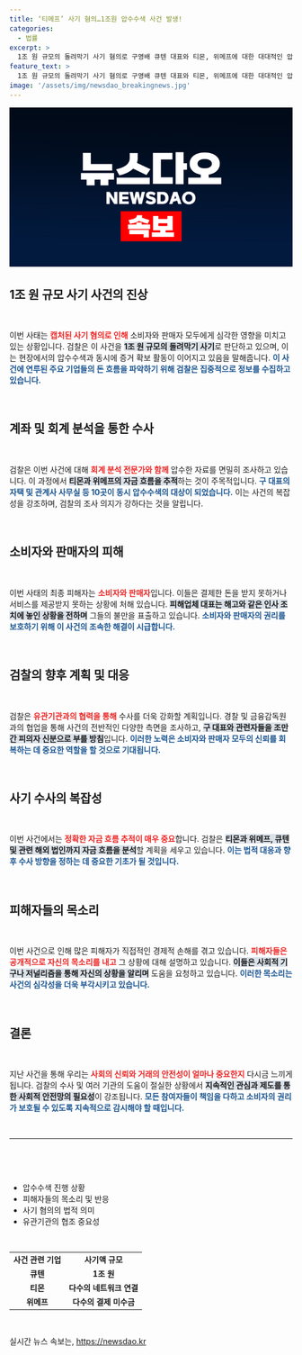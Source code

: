 ```yaml
---
title: ‘티메프’ 사기 혐의…1조원 압수수색 사건 발생!
categories:
  - 법률
excerpt: >
  1조 원 규모의 돌려막기 사기 혐의로 구영배 큐텐 대표와 티몬, 위메프에 대한 대대적인 압수수색이 진행되었습니다. 소비자와 판매자들이 피해를 호소하며 사태가 확산되는 가운데, 검찰의 강력한 수사가 시선이 집중되고 있습니다.
feature_text: >
  1조 원 규모의 돌려막기 사기 혐의로 구영배 큐텐 대표와 티몬, 위메프에 대한 대대적인 압수수색이 진행되었습니다. 소비자와 판매자들이 피해를 호소하며 사태가 확산되는 가운데, 검찰의 강력한 수사가 시선이 집중되고 있습니다.
image: '/assets/img/newsdao_breakingnews.jpg'
---
```


<p><img src="/assets/img/newsdao_breakingnews.jpg" alt="ranknews 속보" /></p>

<h2 data-ke-size="size26">1조 원 규모 사기 사건의 진상</h2>

<p data-ke-size="size16">&nbsp;</p>

<p>이번 사태는 <b><span style="color: #ee2323;">캡처된 사기 혐의로 인해</span></b> 소비자와 판매자 모두에게 심각한 영향을 미치고 있는 상황입니다. 검찰은 이 사건을 <b><span style="background-color: #21538527;">1조 원 규모의 돌려막기 사기</span></b>로 판단하고 있으며, 이는 현장에서의 압수수색과 동시에 증거 확보 활동이 이어지고 있음을 말해줍니다. <b><span style="color: #1a5490;">이 사건에 연루된 주요 기업들의 돈 흐름을 파악하기 위해 검찰은 집중적으로 정보를 수집하고 있습니다.</span></b></p>

<p data-ke-size="size16">&nbsp;</p>

<h2 data-ke-size="size26">계좌 및 회계 분석을 통한 수사</h2>

<p data-ke-size="size16">&nbsp;</p>

<p>검찰은 이번 사건에 대해 <b><span style="color: #ee2323;">회계 분석 전문가와 함께</span></b> 압수한 자료를 면밀히 조사하고 있습니다. 이 과정에서 <b><span style="background-color: #21538527;">티몬과 위메프의 자금 흐름을 추적</span></b>하는 것이 주목적입니다. <b><span style="color: #1a5490;">구 대표의 자택 및 관계사 사무실 등 10곳이 동시 압수수색의 대상이 되었습니다.</span></b> 이는 사건의 복잡성을 강조하며, 검찰의 조사 의지가 강하다는 것을 알립니다.</p>

<p data-ke-size="size16">&nbsp;</p>

<h2 data-ke-size="size26">소비자와 판매자의 피해</h2>

<p data-ke-size="size16">&nbsp;</p>

<p>이번 사태의 최종 피해자는 <b><span style="color: #ee2323;">소비자와 판매자</span></b>입니다. 이들은 결제한 돈을 받지 못하거나 서비스를 제공받지 못하는 상황에 처해 있습니다. <b><span style="background-color: #21538527;">피해업체 대표는 해고와 같은 인사 조치에 놓인 상황을 전하며</span></b> 그들의 불만을 표출하고 있습니다. <b><span style="color: #1a5490;">소비자와 판매자의 권리를 보호하기 위해 이 사건의 조속한 해결이 시급합니다.</span></b></p>

<p data-ke-size="size16">&nbsp;</p>

<h2 data-ke-size="size26">검찰의 향후 계획 및 대응</h2>

<p data-ke-size="size16">&nbsp;</p>

<p>검찰은 <b><span style="color: #ee2323;">유관기관과의 협력을 통해</span></b> 수사를 더욱 강화할 계획입니다. 경찰 및 금융감독원과의 협업을 통해 사건의 전반적인 다양한 측면을 조사하고, <b><span style="background-color: #21538527;">구 대표와 관련자들을 조만간 피의자 신분으로 부를 방침</span></b>입니다. <b><span style="color: #1a5490;">이러한 노력은 소비자와 판매자 모두의 신뢰를 회복하는 데 중요한 역할을 할 것으로 기대됩니다.</span></b></p>

<p data-ke-size="size16">&nbsp;</p>

<h2 data-ke-size="size26">사기 수사의 복잡성</h2>

<p data-ke-size="size16">&nbsp;</p>

<p>이번 사건에서는 <b><span style="color: #ee2323;">정확한 자금 흐름 추적이 매우 중요</span></b>합니다. 검찰은 <b><span style="background-color: #21538527;">티몬과 위메프, 큐텐 및 관련 해외 법인까지 자금 흐름을 분석</span></b>할 계획을 세우고 있습니다. <b><span style="color: #1a5490;">이는 법적 대응과 향후 수사 방향을 정하는 데 중요한 기초가 될 것입니다.</span></b></p>

<p data-ke-size="size16">&nbsp;</p>

<h2 data-ke-size="size26">피해자들의 목소리</h2>

<p data-ke-size="size16">&nbsp;</p>

<p>이번 사건으로 인해 많은 피해자가 직접적인 경제적 손해를 겪고 있습니다. <b><span style="color: #ee2323;">피해자들은 공개적으로 자신의 목소리를 내고</span></b> 그 상황에 대해 설명하고 있습니다. <b><span style="background-color: #21538527;">이들은 사회적 기구나 저널리즘을 통해 자신의 상황을 알리며</span></b> 도움을 요청하고 있습니다. <b><span style="color: #1a5490;">이러한 목소리는 사건의 심각성을 더욱 부각시키고 있습니다.</span></b></p>

<p data-ke-size="size16">&nbsp;</p>

<h2 data-ke-size="size26">결론</h2>

<p data-ke-size="size16">&nbsp;</p>

<p>지난 사건을 통해 우리는 <b><span style="color: #ee2323;">사회의 신뢰와 거래의 안전성이 얼마나 중요한지</span></b> 다시금 느끼게 됩니다. 검찰의 수사 및 여러 기관의 도움이 절실한 상황에서 <b><span style="background-color: #21538527;">지속적인 관심과 제도를 통한 사회적 안전망의 필요성</span></b>이 강조됩니다. <b><span style="color: #1a5490;">모든 참여자들이 책임을 다하고 소비자의 권리가 보호될 수 있도록 지속적으로 감시해야 할 때입니다.</span></b></p>

<p data-ke-size="size16">&nbsp;</p>

<hr/>

<p data-ke-size="size16">&nbsp;</p>

<p data-ke-size="size16">&nbsp;</p>

<ul>
    <li>압수수색 진행 상황</li>
    <li>피해자들의 목소리 및 반응</li>
    <li>사기 혐의의 법적 의미</li>
    <li>유관기관의 협조 중요성</li>
</ul>

<p data-ke-size="size16">&nbsp;</p>

<table style="width: 100%; border-collapse: collapse;">
    <tr>
        <td style="text-align: center; height: 17px;"><b>사건 관련 기업</b></td>
        <td style="text-align: center; height: 17px;"><b>사기액 규모</b></td>
    </tr>
    <tr>
        <td style="text-align: center; height: 17px;"><b>큐텐</b></td>
        <td style="text-align: center; height: 17px;"><b>1조 원</b></td>
    </tr>
    <tr>
        <td style="text-align: center; height: 17px;"><b>티몬</b></td>
        <td style="text-align: center; height: 17px;"><b>다수의 네트워크 연결</b></td>
    </tr>
    <tr>
        <td style="text-align: center; height: 17px;"><b>위메프</b></td>
        <td style="text-align: center; height: 17px;"><b>다수의 결제 미수금</b></td>
    </tr>
</table>

<p data-ke-size="size16">&nbsp;</p>
실시간 뉴스 속보는, <a href="https://newsdao.kr" rel="dofollow">https://newsdao.kr</a>


